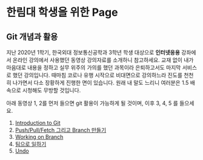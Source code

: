 # 한림대 학생을 위한 Page
## Git 개념과 활용
지난 2020년 1학기, 한국외대 정보통신공학과 3학년 학생 대상으로 **인터넷응용** 강좌에서 온라인 강의에서 사용했던 동영상 강의자료를 소개하니 참고하세요. 교재 없이 내가 마음대로 내용을 정하고 실무 위주의 가의를 했던 과목이라 은퇴하고서도 마지막 서비스로 했던 강의입니다. 때마침 코로나 유행 시작으로 비대면으로 강의하느라 진도를 천천히 나가면서 다소 장황하게 진행한 면이 있습니다.
원래 내 말도 느리니 여러분은 1.5 배속으로 시청해도 무방할 것입니다.

아래 동영상 1, 2를 먼저 들으면 git 활용이 가능하게 될 것이며, 이후 3, 4, 5 를 들으세요.
1. [Introduction to Git](https://youtu.be/uI9OVZFZ2Ds)
2. [Push/Pull/Fetch 그리고 Branch 만들기](https://youtu.be/wEewus8C-fc)
3. [Working on Branch](https://youtu.be/0pQEQKgA-2g)
4. [팀으로 일하기](https://youtu.be/ekyRlEmthkw)
5. [Undo](https://youtu.be/hKCbjtYXdoM)
